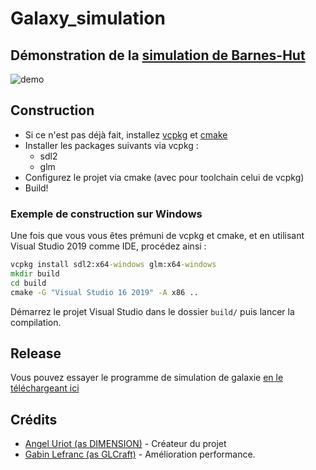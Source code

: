 # Galaxy_simulation  

## Démonstration de la [simulation de Barnes-Hut](https://fr.wikipedia.org/wiki/Simulation_de_Barnes-Hut)

![demo](https://pbs.twimg.com/ext_tw_video_thumb/1216407031193788416/pu/img/483E4qKoJPfnuDdk?format=jpg&name=small "Démonstration")

## Construction

* Si ce n'est pas déjà fait, installez [vcpkg](https://github.com/microsoft/vcpkg) et [cmake](https://cmake.org)
* Installer les packages suivants via vcpkg :
  * sdl2
  * glm
* Configurez le projet via cmake (avec pour toolchain celui de vcpkg)
* Build!

### Exemple de construction sur Windows

Une fois que vous vous êtes prémuni de vcpkg et cmake, et en utilisant Visual Studio 2019 comme IDE, procédez ainsi :

```bat
vcpkg install sdl2:x64-windows glm:x64-windows
mkdir build
cd build
cmake -G "Visual Studio 16 2019" -A x86 ..
```
Démarrez le projet Visual Studio dans le dossier `build/` puis lancer la compilation.

## Release

Vous pouvez essayer le programme de simulation de galaxie [en le téléchargeant ici](https://github.com/glcraft/Galaxy_simulation/releases/tag/v1.1)

## Crédits

* [Angel Uriot (as DIMENSION)](https://github.com/angeluriot) - Créateur du projet
* [Gabin Lefranc (as GLCraft)](https://github.com/glcraft) - Amélioration performance.
